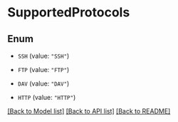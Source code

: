 # SupportedProtocols

## Enum


* `SSH` (value: `"SSH"`)

* `FTP` (value: `"FTP"`)

* `DAV` (value: `"DAV"`)

* `HTTP` (value: `"HTTP"`)


[[Back to Model list]](../README.md#documentation-for-models) [[Back to API list]](../README.md#documentation-for-api-endpoints) [[Back to README]](../README.md)


